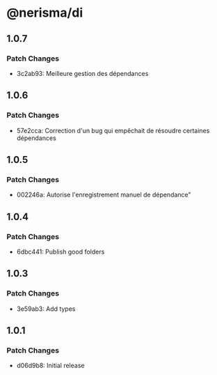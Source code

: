# @nerisma/di

## 1.0.7

### Patch Changes

- 3c2ab93: Meilleure gestion des dépendances

## 1.0.6

### Patch Changes

- 57e2cca: Correction d'un bug qui empêchait de résoudre certaines dépendances

## 1.0.5

### Patch Changes

- 002246a: Autorise l'enregistrement manuel de dépendance"

## 1.0.4

### Patch Changes

- 6dbc441: Publish good folders

## 1.0.3

### Patch Changes

- 3e59ab3: Add types

## 1.0.1

### Patch Changes

- d06d9b8: Initial release
